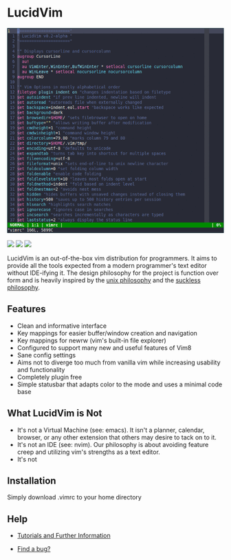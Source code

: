 # LucidVim

![lucidvim demo](lucidvim.gif)


[<img src="https://badgen.net/badge/donate/liberapay/black">](https://liberapay.com/elucid8/donate)
[<img src="https://badgen.net/badge/donate/PayPal/black">](https://www.paypal.com/cgi-bin/webscr?cmd=_donations&business=48LBBPC7APRJA&currency_code=USD&source=url)
[<img src="https://badgen.net/badge/%E2%9A%96/GPL3/blue">](https://www.gnu.org/licenses/gpl-3.0.txt)

LucidVim is an out-of-the-box vim distribution for programmers. It aims to
provide all the tools expected from a modern programmer's text editor without
IDE-ifying it. The design philosophy for the project is function over form and
is heavily inspired by the 
[unix philosophy](http://www.catb.org/esr/writings/taoup/html/ch01s06.html)
 and the [suckless philosophy](https://suckless.org/philosophy).

## Features
* Clean and informative interface
* Key mappings for easier buffer/window creation and navigation
* Key mappings for newrw (vim's built-in file explorer)
* Configured to support many new and useful features of Vim8
* Sane config settings
* Aims not to diverge too much from vanilla vim while increasing usability and
  functionality
* Completely plugin free
* Simple statusbar that adapts color to the mode and uses a minimal code base

## What LucidVim is Not
* It's not a Virtual Machine (see: emacs). It isn't a planner, calendar, browser, 
or any other extension that others may desire to tack on to it.
* It's not an IDE (see: nvim). Our philosophy is about avoiding feature creep
  and utilizing vim's strengths as a text editor.
* It's not 
## Installation
Simply download .vimrc to your home directory

## Help
* [Tutorials and Further Information](https://elucid8.github.io/lucidvim)

* [Find a bug?](https://github.com/elucid8/lucidvim/issues/new)
